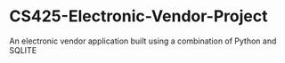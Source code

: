 # CS425-Electronic-Vendor-Project
An electronic vendor application built using a combination of Python and SQLITE
